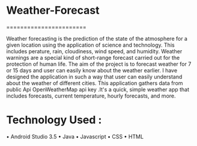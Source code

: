 # Weather-Forecast

=======================

Weather forecasting is the prediction of the state of the atmosphere for a given location using the application of science and technology. This includes perature, rain, cloudiness, wind speed, and humidity. Weather warnings are a special kind of short-range forecast carried out for the protection of human life. The aim of the project is to forecast weather for 7 or 15 days and user can easily know about the weather earlier. I have designed the application in such a way that user can easily understand about the weather of different cities. This application gathers data from public Api OpenWeatherMap api key .It's a quick, simple weather app that includes forecasts, current temperature, hourly forecasts, and more.


Technology Used :
===================================

•	Android Studio 3.5 
•	Java 
•	Javascript 
•	CSS 
•	HTML 
